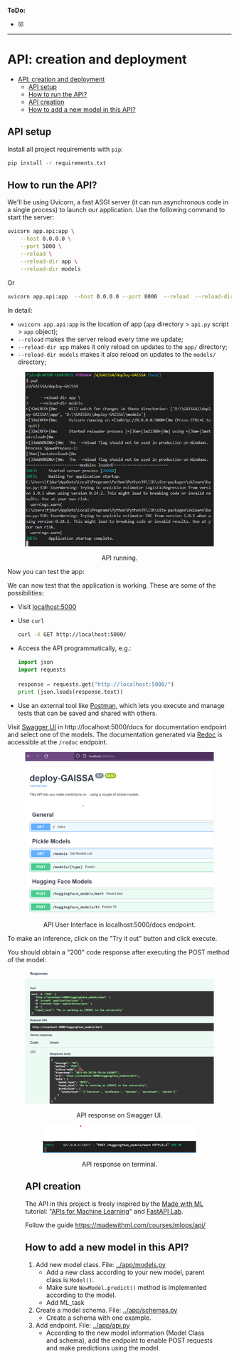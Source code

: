 **ToDo:**

- [x] 

-------------------
# API: creation and deployment

- [API: creation and deployment](#api-creation-and-deployment)
  - [API setup](#api-setup)
  - [How to run the API?](#how-to-run-the-api)
  - [API creation](#api-creation)
  - [How to add a new model in this API?](#how-to-add-a-new-model-in-this-api)


## API setup

Install all project requirements with `pip`:

```bash
pip install -r requirements.txt
```

## How to run the API?

We'll be using Uvicorn, a fast ASGI server (it can run asynchronous code in a single process) to launch our application. Use the following command to start the server:

```bash
uvicorn app.api:app \
    --host 0.0.0.0 \
    --port 5000 \
    --reload \
    --reload-dir app \
    --reload-dir models
```
Or
```bash
uvicorn app.api:app  --host 0.0.0.0 --port 8000  --reload  --reload-dir deploy-GAISSA --reload-dir app 
```
In detail:

- `uvicorn app.api:app` is the location of app (`app` directory > `api.py` script > `app` object);
- `--reload` makes the server reload every time we update;
- `--reload-dir app` makes it only reload on updates to the `app/` directory;
- `--reload-dir models` makes it also reload on updates to the `models/` directory;


<center><figure>
  <img
  src="images/api/01_api_running.png"
</figure></center>
<p style="text-align: center;">API running.</p>


Now you can test the app:

We can now test that the application is working. These are some of the possibilities:

- Visit [localhost:5000](http://localhost:5000/)
- Use `curl`

  ```bash
  curl -X GET http://localhost:5000/
  ```

- Access the API programmatically, e.g.:

  ```python
  import json
  import requests

  response = requests.get("http://localhost:5000/")
  print (json.loads(response.text))
  ```

- Use an external tool like [Postman](https://www.postman.com), which lets you execute and manage tests that can be saved and shared with others.

Visit [Swagger UI](http://localhost:5000/docs) in http://localhost:5000/docs for documentation endpoint and select one of the models. The documentation generated via [Redoc](https://github.com/Redocly/redoc) is accessible at the `/redoc` endpoint.


<center><figure>
  <img
  src="images/api/01_api_ui.png"
</figure></center>
<p style="text-align: center;">API User Interface in localhost:5000/docs endpoint.</p>


To make an inference, click on the "Try it out" button and click execute.

You should obtain a "200" code response after executing the POST method of the model:

<figure>
  <img
  src="images/api/01_api_response_ui.png"
</figure>
<p style="text-align: center;">API response on Swagger UI.</p>


<center><figure>
  <img
  src="images/api/01_api_response_terminal.png"
</figure></center>
<p style="text-align: center;">API response on terminal.</p>


## API creation
The API in this project is freely inspired by the [Made with ML](https://madewithml.com) tutorial: "[APIs for Machine Learning](https://madewithml.com/courses/mlops/api/)" and [FastAPI Lab](https://github.com/se4ai2122-cs-uniba/SE4AI2021Course_FastAPI-demo).

Follow the guide https://madewithml.com/courses/mlops/api/

## How to add a new model in this API?

1. Add new model class.
   File: [../app/models.py](../app/models.py)
   - Add a new class according to your new model, parent class is `Model()`.
   - Make sure `NewModel.predict()` method is implemented according to the model.
   - Add ML_task
2. Create a model schema.
   File: [../app/schemas.py](../app/schemas.py)
   - Create a schema with one example.
3. Add endpoint.
   File: [../app/api.py](../app/api.py)
   - According to the new model information (Model Class and schema), add the endpoint to enable POST requests and make predictions using the model.

